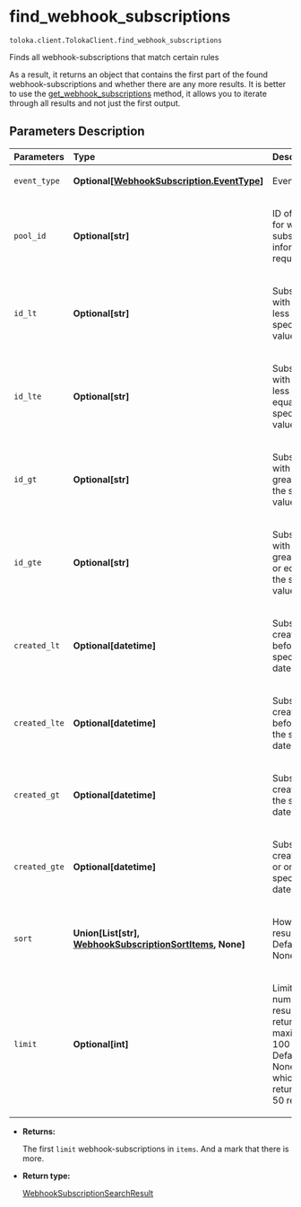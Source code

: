 # find_webhook_subscriptions
`toloka.client.TolokaClient.find_webhook_subscriptions`

Finds all webhook-subscriptions that match certain rules


As a result, it returns an object that contains the first part of the found webhook-subscriptions
and whether there are any more results.
It is better to use the [get_webhook_subscriptions](toloka.client.TolokaClient.get_webhook_subscriptions.md) method, it allows you to iterate through all results
and not just the first output.

## Parameters Description

| Parameters | Type | Description |
| :----------| :----| :-----------|
`event_type`|**Optional\[[WebhookSubscription.EventType](toloka.client.webhook_subscription.WebhookSubscription.EventType.md)\]**|<p>Event type.</p>
`pool_id`|**Optional\[str\]**|<p>ID of the pool for which subscription information is requested.</p>
`id_lt`|**Optional\[str\]**|<p>Subscriptions with an ID less than the specified value.</p>
`id_lte`|**Optional\[str\]**|<p>Subscriptions with an ID less than or equal to the specified value.</p>
`id_gt`|**Optional\[str\]**|<p>Subscriptions with an ID greater than the specified value.</p>
`id_gte`|**Optional\[str\]**|<p>Subscriptions with an ID greater than or equal to the specified value.</p>
`created_lt`|**Optional\[datetime\]**|<p>Subscriptions created before the specified date.</p>
`created_lte`|**Optional\[datetime\]**|<p>Subscriptions created before or on the specified date.</p>
`created_gt`|**Optional\[datetime\]**|<p>Subscriptions created after the specified date.</p>
`created_gte`|**Optional\[datetime\]**|<p>Subscriptions created after or on the specified date.</p>
`sort`|**Union\[List\[str\], [WebhookSubscriptionSortItems](toloka.client.search_requests.WebhookSubscriptionSortItems.md), None\]**|<p>How to sort result. Defaults to None.</p>
`limit`|**Optional\[int\]**|<p>Limit on the number of results returned. The maximum is 100 000. Defaults to None, in which case it returns first 50 results.</p>

* **Returns:**

  The first `limit` webhook-subscriptions in `items`.
And a mark that there is more.

* **Return type:**

  [WebhookSubscriptionSearchResult](toloka.client.search_results.WebhookSubscriptionSearchResult.md)
